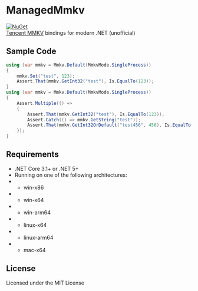 # ManagedMmkv
[![NuGet](https://img.shields.io/nuget/v/Alampy.ManagedMmkv.svg)](https://www.nuget.org/packages/Alampy.ManagedMmkv)  
[Tencent MMKV](https://github.com/Tencent/MMKV) bindings for modern .NET (unofficial)

## Sample Code
```csharp
using (var mmkv = Mmkv.Default(MmkvMode.SingleProcess))
{
    mmkv.Set("test", 123);
    Assert.That(mmkv.GetInt32("test"), Is.EqualTo(123));
}
using (var mmkv = Mmkv.Default(MmkvMode.SingleProcess))
{
    Assert.Multiple(() =>
    {
        Assert.That(mmkv.GetInt32("test"), Is.EqualTo(123));
        Assert.Catch(() => mmkv.GetString("test"));
        Assert.That(mmkv.GetInt32OrDefault("test456", 456), Is.EqualTo(456));
    });
}
```

## Requirements
- .NET Core 3.1+ or .NET 5+
- Running on one of the following architectures:
- - win-x86
- - win-x64
- - win-arm64
- - linux-x64
- - linux-arm64
- - mac-x64

## License
Licensed under the MIT License